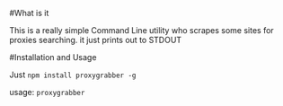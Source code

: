 
#What is it

This is a really simple Command Line utility who scrapes some sites for proxies searching.
it just prints out to STDOUT

#Installation and Usage

Just ``npm install proxygrabber -g``

usage: ``proxygrabber``

